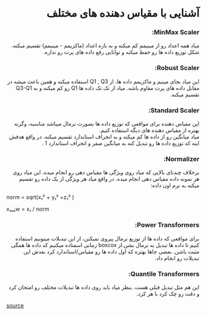 <h1 dir = 'rtl'>  آشنایی با مقیاس دهنده های مختلف</h1>
<h3 dir ='rtl'> 
MinMax Scaler:
</h3>
<p dir = rtl>
میاد همه اعداد رو از مینیمم کم میکنه و به بازه اعداد (ماکزیمم - مینیمم) تقسیم میکنه. شکل توزیع داده ها رو حفظ میکنه و توانایی رفع داده های پرت رو نداره.
</p>

<h3 dir ='rtl'> 
Robust Scaler:
</h3>
<p dir = rtl>
این میاد بجای مینیم و ماکزیمم داده ها، از Q1 , Q3 استفاده میکنه و همین باعث میشه در مقابل داده های پرت مقاوم باشه. میاد از تک تک داده ها Q1 رو کم میکنه و به Q3-Q1 تقسیم میکنه.
</p>

<h3 dir ='rtl'> 
Standard Scaler:
</h3>
<p dir = rtl>
این مقیاس دهنده برای مواقعی که توزیع داده ها بصورت نرمال میباشد مناسبه، وگرنه بهتره از مقیاس دهنده های دیگه استفاده کنیم.<br>
میاد میانگین رو از داده ها کم میکنه و به انحراف استاندارد تقسیم میکنه. در واقع هدفش اینه که توزیع داده ها رو تبدیل کنه به میانگین صفر و انحراف استاندارد 1 . 
</p>

<h3 dir ='rtl'> 
Normalizer:
</h3>
<p dir = rtl>
برخلاف چندتای بالایی که میاد روی ویژگی ها مقیاس دهی رو انجام میده، این میاد روی هر نمونه داده مقیاس دهی انجام میده. در واقع میاد هر ویژگی از یک داده رو تقسیم میکنه به نرم اون داده:<br>
</p>
norm = sqrt(x₁² + y₁² +z₁² )

x₁ₙₑw = x₁ / norm 

<h3 dir ='rtl'> 
Power Transformers:
</h3>
<p dir = rtl>
برای مواقعی که داده ها از توزیع نرمال پیروی نمیکنن، از این تبدیلات میتونیم استفاده کنیم تا داده ها تبدیل به نرمال بشن.از boxcox زمانی اسفتاده میکنیم که داده ها همگی مثبت باشن. بعضی جاها بهتره که اول داده ها رو مقیاس/استاندارد کرد بعدش این تبدیلات رو انجام داد.
</p>

<h3 dir ='rtl'> 
Quantile Transformers:
</h3>
<p dir = rtl>
این هم مثل تبدیل قبلی هست. بنظر میاد باید روی داده ها تبدیلات مختلف رو امتحان کرد و دقت رو چک کرد با هر کرد.
</p>


[source](https://benalexkeen.com/feature-scaling-with-scikit-learn/)

